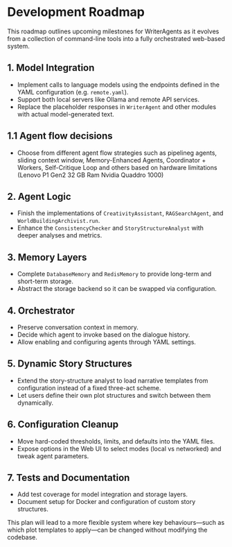 # Development Roadmap

This roadmap outlines upcoming milestones for WriterAgents as it evolves from a collection of command-line tools into a fully orchestrated web-based system.

## 1. Model Integration
- Implement calls to language models using the endpoints defined in the YAML configuration (e.g. `remote.yaml`).
- Support both local servers like Ollama and remote API services.
- Replace the placeholder responses in `WriterAgent` and other modules with actual model-generated text.

## 1.1 Agent flow decisions
- Choose from different agent flow strategies such as pipelineg agents, sliding context window, Memory-Enhanced Agents, Coordinator + Workers, Self-Critique Loop and others based on hardware limitations (Lenovo P1 Gen2 32 GB Ram Nvidia Quaddro 1000)

## 2. Agent Logic
- Finish the implementations of `CreativityAssistant`, `RAGSearchAgent`, and `WorldBuildingArchivist.run`.
- Enhance the `ConsistencyChecker` and `StoryStructureAnalyst` with deeper analyses and metrics.

## 3. Memory Layers
- Complete `DatabaseMemory` and `RedisMemory` to provide long-term and short-term storage.
- Abstract the storage backend so it can be swapped via configuration.

## 4. Orchestrator
- Preserve conversation context in memory.
- Decide which agent to invoke based on the dialogue history.
- Allow enabling and configuring agents through YAML settings.

## 5. Dynamic Story Structures
- Extend the story-structure analyst to load narrative templates from configuration instead of a fixed three-act scheme.
- Let users define their own plot structures and switch between them dynamically.

## 6. Configuration Cleanup
- Move hard-coded thresholds, limits, and defaults into the YAML files.
- Expose options in the Web UI to select modes (local vs networked) and tweak agent parameters.

## 7. Tests and Documentation
- Add test coverage for model integration and storage layers.
- Document setup for Docker and configuration of custom story structures.

This plan will lead to a more flexible system where key behaviours—such as which plot templates to apply—can be changed without modifying the codebase.
